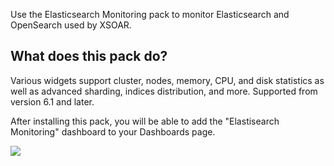 Use the Elasticsearch Monitoring pack to monitor Elasticsearch and OpenSearch used by XSOAR. 

## What does this pack do?
Various widgets support cluster, nodes, memory, CPU, and disk statistics as well as advanced sharding, indices distribution, and more.
Supported from version 6.1 and later.

After installing this pack, you will be able to add the "Elastisearch Monitoring" dashboard to your Dashboards page. 

![](../../doc_files/demo-dashboard.png/n)
